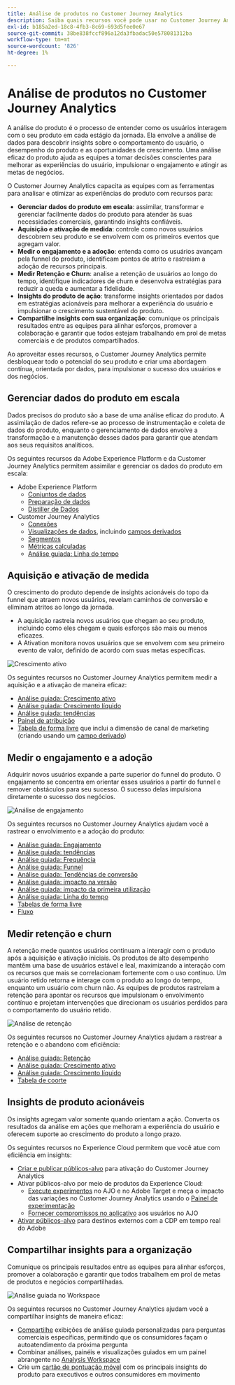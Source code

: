 ```yaml
---
title: Análise de produtos no Customer Journey Analytics
description: Saiba quais recursos você pode usar no Customer Journey Analytics para executar análises de produto de maneira eficaz.
exl-id: b185a2ed-18c8-4fb3-8c69-693d5fee0e67
source-git-commit: 38be838fccf896a12da3fbadac50e578081312ba
workflow-type: tm+mt
source-wordcount: '826'
ht-degree: 1%

---
```


# Análise de produtos no Customer Journey Analytics

A análise do produto é o processo de entender como os usuários interagem com o seu produto em cada estágio da jornada. Ela envolve a análise de dados para descobrir insights sobre o comportamento do usuário, o desempenho do produto e as oportunidades de crescimento. Uma análise eficaz do produto ajuda as equipes a tomar decisões conscientes para melhorar as experiências do usuário, impulsionar o engajamento e atingir as metas de negócios.

O Customer Journey Analytics capacita as equipes com as ferramentas para analisar e otimizar as experiências do produto com recursos para:

* **Gerenciar dados do produto em escala**: assimilar, transformar e gerenciar facilmente dados do produto para atender às suas necessidades comerciais, garantindo insights confiáveis.
* **Aquisição e ativação de medida**: controle como novos usuários descobrem seu produto e se envolvem com os primeiros eventos que agregam valor.
* **Medir o engajamento e a adoção**: entenda como os usuários avançam pela funnel do produto, identificam pontos de atrito e rastreiam a adoção de recursos principais.
* **Medir Retenção e Churn**: analise a retenção de usuários ao longo do tempo, identifique indicadores de churn e desenvolva estratégias para reduzir a queda e aumentar a fidelidade.
* **Insights do produto de ação**: transforme insights orientados por dados em estratégias acionáveis para melhorar a experiência do usuário e impulsionar o crescimento sustentável do produto.
* **Compartilhe insights com sua organização**: comunique os principais resultados entre as equipes para alinhar esforços, promover a colaboração e garantir que todos estejam trabalhando em prol de metas comerciais e de produtos compartilhados.

Ao aproveitar esses recursos, o Customer Journey Analytics permite desbloquear todo o potencial do seu produto e criar uma abordagem contínua, orientada por dados, para impulsionar o sucesso dos usuários e dos negócios.

## Gerenciar dados do produto em escala

Dados precisos do produto são a base de uma análise eficaz do produto. A assimilação de dados refere-se ao processo de instrumentação e coleta de dados do produto, enquanto o gerenciamento de dados envolve a transformação e a manutenção desses dados para garantir que atendam aos seus requisitos analíticos.

Os seguintes recursos da Adobe Experience Platform e da Customer Journey Analytics permitem assimilar e gerenciar os dados do produto em escala:

* Adobe Experience Platform
   * [Conjuntos de dados&#x200B;](https://experienceleague.adobe.com/en/docs/experience-platform/catalog/datasets/overview)
   * [Preparação de dados&#x200B;](https://experienceleague.adobe.com/pt-br/docs/experience-platform/data-prep/home)
   * [Distiller de Dados&#x200B;](https://experienceleague.adobe.com/en/docs/experience-platform/query/data-distiller/overview)
* Customer Journey Analytics
   * [Conexões&#x200B;](/help/connections/overview.md)
   * [Visualizações de dados](/help/data-views/data-views.md), incluindo [campos derivados&#x200B;](/help/data-views/derived-fields/derived-fields.md)
   * [Segmentos&#x200B;](/help/components/segments/seg-overview.md)
   * [Métricas calculadas](/help/components/calc-metrics/calc-metr-overview.md)
   * [Análise guiada&#x200B;: Linha do tempo&#x200B;](/help/guided-analysis/types/timeline.md)

## Aquisição e ativação de medida

O crescimento do produto depende de insights acionáveis do topo da funnel que atraem novos usuários, revelam caminhos de conversão e eliminam atritos ao longo da jornada.

* A aquisição rastreia novos usuários que chegam ao seu produto, incluindo como eles chegam e quais esforços são mais ou menos eficazes.
* A Ativation monitora novos usuários que se envolvem com seu primeiro evento de valor, definido de acordo com suas metas específicas.

![Crescimento ativo](/help/guided-analysis/assets/active.png)

Os seguintes recursos no Customer Journey Analytics permitem medir a aquisição e a ativação de maneira eficaz:

* [Análise guiada&#x200B;: Crescimento ativo](/help/guided-analysis/types/active-growth.md)
* [Análise guiada: Crescimento líquido](/help/guided-analysis/types/net-growth.md)
* [Análise guiada: tendências](/help/guided-analysis//types/trends.md)
* [Painel de atribuição&#x200B;](/help/analysis-workspace/c-panels/attribution.md)
* [Tabela de forma livre](/help/analysis-workspace/c-panels/freeform-panel.md) que inclui a dimensão de canal de marketing (criando usando um [campo derivado](/help/data-views/derived-fields/derived-fields.md))

## Medir o engajamento e a adoção

Adquirir novos usuários expande a parte superior do funnel do produto. O engajamento se concentra em orientar esses usuários a partir do funnel e remover obstáculos para seu sucesso. O sucesso delas impulsiona diretamente o sucesso dos negócios.

![Análise de engajamento](/help/guided-analysis/assets/feature-matrix.png)

Os seguintes recursos no Customer Journey Analytics ajudam você a rastrear o envolvimento e a adoção do produto:

* [Análise guiada: Engajamento](/help/guided-analysis/types/engagement.md)
* [Análise guiada: tendências](/help/guided-analysis/types/trends.md)
* [Análise guiada: Frequência](/help/guided-analysis/types/frequency.md)
* [Análise guiada: Funnel](/help/guided-analysis/types/funnel.md)
* [Análise guiada: Tendências de conversão](/help/guided-analysis/types/conversion-trends.md)
* [Análise guiada: impacto na versão](/help/guided-analysis/types/release-impact.md)
* [Análise guiada: impacto da primeira utilização&#x200B;](/help/guided-analysis/types/first-use-impact.md)
* [Análise guiada: Linha do tempo](/help/guided-analysis/types/timeline.md)
* [Tabelas de forma livre&#x200B;](/help/analysis-workspace/c-panels/freeform-panel.md)
* [Fluxo](/help/analysis-workspace/visualizations/c-flow/flow.md)

## Medir retenção e churn

A retenção mede quantos usuários continuam a interagir com o produto após a aquisição e ativação iniciais. Os produtos de alto desempenho mantêm uma base de usuários estável e leal, maximizando a interação com os recursos que mais se correlacionam fortemente com o uso contínuo. Um usuário retido retorna e interage com o produto ao longo do tempo, enquanto um usuário com churn não. As equipes de produtos rastreiam a retenção para apontar os recursos que impulsionam o envolvimento contínuo e projetam intervenções que direcionam os usuários perdidos para o comportamento do usuário retido.

![Análise de retenção](/help/guided-analysis/assets/retention.png)

Os seguintes recursos no Customer Journey Analytics ajudam a rastrear a retenção e o abandono com eficiência:

* [Análise guiada: Retenção](/help/guided-analysis/types/retention.md)&#x200B;
* [Análise guiada: Crescimento ativo](/help/guided-analysis/types/active-growth.md)
* [Análise guiada: Crescimento líquido](/help/guided-analysis/types/net-growth.md)
* [Tabela de coorte&#x200B;](/help/analysis-workspace/visualizations/cohort-table/cohort-analysis.md)

## Insights de produto acionáveis

Os insights agregam valor somente quando orientam a ação. Converta os resultados da análise em ações que melhoram a experiência do usuário e oferecem suporte ao crescimento do produto a longo prazo.

Os seguintes recursos no Experience Cloud permitem que você atue com eficiência em insights:

* [Criar e publicar públicos-alvo](/help/components/audiences/publish.md)&#x200B; para ativação do Customer Journey Analytics
* Ativar públicos-alvo por meio de produtos da Experience Cloud:
   * [Execute experimentos](https://experienceleague.adobe.com/pt-br/docs/journey-optimizer/using/content-management/content-experiment/get-started-experiment) no AJO e no Adobe Target e meça o impacto das variações no Customer Journey Analytics usando o [Painel de experimentação](/help/analysis-workspace/c-panels/experimentation.md)
   * [Fornecer compromissos no aplicativo](https://experienceleague.adobe.com/en/docs/journey-optimizer/using/channels/in-app/get-started-in-app) aos usuários no AJO
* [Ativar públicos-alvo](https://experienceleague.adobe.com/en/docs/experience-platform/destinations/ui/activate/activation-overview) para destinos externos com a CDP em tempo real do Adobe&#x200B;

## Compartilhar insights para a organização&#x200B;

Comunique os principais resultados entre as equipes para alinhar esforços, promover a colaboração e garantir que todos trabalhem em prol de metas de produtos e negócios compartilhadas.

![Análise guiada no Workspace](assets/guided-analysis-workspace.png)

Os seguintes recursos no Customer Journey Analytics ajudam você a compartilhar insights de maneira eficaz:

* [Compartilhe](/help/analysis-workspace/curate-share/share-projects.md) exibições de análise guiada personalizadas para perguntas comerciais específicas, permitindo que os consumidores façam o autoatendimento da próxima pergunta
* Combinar análises, painéis e visualizações guiados em um painel abrangente no [Analysis Workspace](/help/analysis-workspace/home.md)
* Crie um [cartão de pontuação móvel](/help/mobile-app/home.md) com os principais insights do produto para executivos e outros consumidores em movimento
